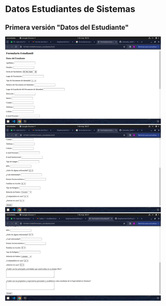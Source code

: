 # Datos Estudiantes de Sistemas

## Primera versión "Datos del Estudiante"
![DatosEstudiante1](datosestudiante1.png "Versión 1, Datos del Estudiante")
![DatosEstudiante2](datosestudiante2.png "Versión 1.1, Datos del Estudiante")
![DatosEstudiante3](datosestudiante3.png "Versión 1.2, Datos del Estudiante")